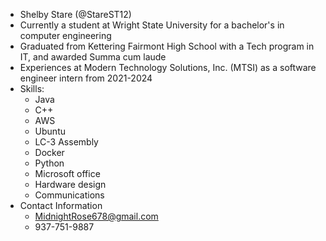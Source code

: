 - Shelby Stare (@StareST12)
- Currently a student at Wright State University for a bachelor's in computer engineering
- Graduated from Kettering Fairmont High School with a Tech program in IT, and awarded Summa cum laude
- Experiences at Modern Technology Solutions, Inc. (MTSI) as a software engineer intern from 2021-2024
- Skills:
   - Java
   - C++
   - AWS
   - Ubuntu
   - LC-3 Assembly
   - Docker
   - Python
   - Microsoft office
   - Hardware design
   - Communications
 - Contact Information
   - MidnightRose678@gmail.com
   - 937-751-9887

<!---
StareST12/StareST12 is a ✨ special ✨ repository because its `README.md` (this file) appears on your GitHub profile.
You can click the Preview link to take a look at your changes.
--->
